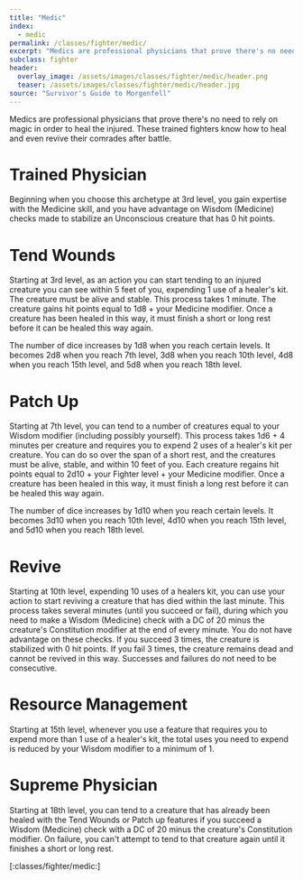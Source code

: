```yaml
---
title: "Medic"
index:
  - medic
permalink: /classes/fighter/medic/
excerpt: "Medics are professional physicians that prove there's no need to rely on magic in order to heal the injured."
subclass: fighter
header:
  overlay_image: /assets/images/classes/fighter/medic/header.png
  teaser: /assets/images/classes/fighter/medic/header.jpg
source: "Survivor's Guide to Morgenfell"
---
```

Medics are professional physicians that prove there's no need to rely on magic in order to heal the injured. These trained fighters know how to heal and even revive their comrades after battle.

# Trained Physician
Beginning when you choose this archetype at 3rd level, you gain expertise with the Medicine skill, and you have advantage on Wisdom (Medicine) checks made to stabilize an Unconscious creature that has 0 hit points.

# Tend Wounds
Starting at 3rd level, as an action you can start tending to an injured creature you can see within 5 feet of you, expending 1 use of a healer's kit. The creature must be alive and stable. This process takes 1 minute. The creature gains hit points equal to 1d8 + your Medicine modifier. Once a creature has been healed in this way, it must finish a short or long rest before it can be healed this way again.

The number of dice increases by 1d8 when you reach certain levels. It becomes 2d8 when you reach 7th level, 3d8 when you reach 10th level, 4d8 when you reach 15th level, and 5d8 when you reach 18th level.

# Patch Up
Starting at 7th level, you can tend to a number of creatures equal to your Wisdom modifier (including possibly yourself). This process takes 1d6 + 4 minutes per creature and requires you to expend 2 uses of a healer's kit per creature. You can do so over the span of a short rest, and the creatures must be alive, stable, and within 10 feet of you. Each creature regains hit points equal to 2d10 + your Fighter level + your Medicine modifier. Once a creature has been healed in this way, it must finish a long rest before it can be healed this way again.

The number of dice increases by 1d10 when you reach certain levels. It becomes 3d10 when you reach 10th level, 4d10 when you reach 15th level, and 5d10 when you reach 18th level.

# Revive
Starting at 10th level, expending 10 uses of a healers kit, you can use your action to start reviving a creature that has died within the last minute. This process takes several minutes (until you succeed or fail), during which you need to make a Wisdom (Medicine) check with a DC of 20 minus the creature's Constitution modifier at the end of every minute. You do not have advantage on these checks. If you succeed 3 times, the creature is stabilized with 0 hit points. If you fail 3 times, the creature remains dead and cannot be revived in this way. Successes and failures do not need to be consecutive.

# Resource Management
Starting at 15th level, whenever you use a feature that requires you to expend more than 1 use of a healer's kit, the total uses you need to expend is reduced by your Wisdom modifier to a minimum of 1.

# Supreme Physician
Starting at 18th level, you can tend to a creature that has already been healed with the Tend Wounds or Patch up features if you succeed a Wisdom (Medicine) check with a DC of 20 minus the creature's Constitution modifier. On failure, you can't attempt to tend to that creature again until it finishes a short or long rest.

[:classes/fighter/medic:]
